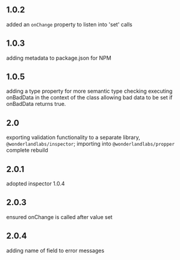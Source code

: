## 1.0.2

added an `onChange` property to listen into 'set' calls

## 1.0.3 

adding metadata to package.json for NPM

## 1.0.5

adding a type property for more semantic type checking
executing onBadData in the context of the class
allowing bad data to be set if onBadData returns true.

## 2.0

exporting validation functionality to a separate library, 
`@wonderlandlabs/inspector`; importing into `@wonderlandlabs/propper`
complete rebuild 

## 2.0.1

adopted inspector 1.0.4

## 2.0.3

ensured onChange is called after value set

## 2.0.4

adding name of field to error messages
